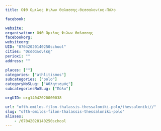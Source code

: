 ```yaml
---
title: ΟΦΘ Ομιλος Φιλων Θαλασσης-Θεσσαλονίκη-Πόλο

facebook:

website:
organisation: ΟΦΘ Ομιλος Φιλων Θαλασσης
facebookorg:
websiteorg:
UID: "07042020140250school"
cities: "Θεσσαλονίκη"
perioxi: ""
address: ""

places: [""]
categories: ["athlitismos"]
subcategories: ["polo"]
categoryNoSLug: ["Αθλητισμός"]
subcategoriesNoSLug: ["Πόλο"]

orgUID: org14042020000038

url: "ofth-omilos-filon-thalassis-thessaloniki-polo/thessaloniki//"
slug: "ofth-omilos-filon-thalassis-thessaloniki-polo"
aliases:
    - /07042020140250school
---
```





